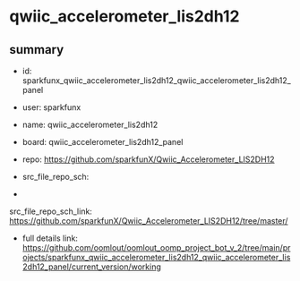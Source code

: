 # qwiic_accelerometer_lis2dh12
 
## summary 
* id: sparkfunx_qwiic_accelerometer_lis2dh12_qwiic_accelerometer_lis2dh12_panel
* user: sparkfunx
* name: qwiic_accelerometer_lis2dh12
* board: qwiic_accelerometer_lis2dh12_panel
* repo: https://github.com/sparkfunX/Qwiic_Accelerometer_LIS2DH12



* src_file_repo_sch: 
*
 src_file_repo_sch_link: https://github.com/sparkfunX/Qwiic_Accelerometer_LIS2DH12/tree/master/
* full details link: https://github.com/oomlout/oomlout_oomp_project_bot_v_2/tree/main/projects/sparkfunx_qwiic_accelerometer_lis2dh12_qwiic_accelerometer_lis2dh12_panel/current_version/working  






